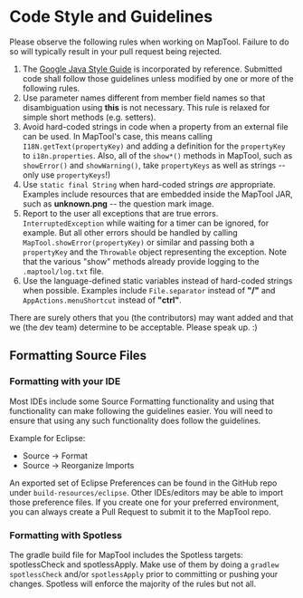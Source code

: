 # Code Style and Guidelines

Please observe the following rules when working on MapTool. Failure to do so will typically result in your pull request being rejected.

1. The [Google Java Style Guide](https://google.github.io/styleguide/javaguide.html) is incorporated by reference. Submitted code shall follow those guidelines unless modified by one or more of the following rules.
2. Use parameter names different from member field names so that disambiguation using **this** is not necessary. This rule is relaxed for simple short methods (e.g. setters).
3. Avoid hard-coded strings in code when a property from an external file can be used. In MapTool's case, this means calling `I18N.getText(propertyKey)` and adding a definition for the `propertyKey` to `i18n.properties`. Also, all of the `show*()` methods in MapTool, such as `showError()` and `showWarning()`, take `propertyKeys` as well as strings -- only use `propertyKeys`!)
4. Use `static final String` when hard-coded strings _are_ appropriate. Examples include resources that are embedded inside the MapTool JAR, such as **unknown.png** -- the question mark image.
5. Report to the user all exceptions that are true errors. `InterruptedException` while waiting for a timer can be ignored, for example. But all other errors should be handled by calling `MapTool.showError(propertyKey)` or similar and passing both a `propertyKey` and the `Throwable` object representing the exception. Note that the various "show" methods already provide logging to the `.maptool/log.txt` file.
6. Use the language-defined static variables instead of hard-coded strings when possible. Examples include `File.separator` instead of **"/"** and `AppActions.menuShortcut` instead of **"ctrl"**.

There are surely others that you (the contributors) may want added and that we (the dev team) determine to be acceptable. Please speak up. :)

## Formatting Source Files

### Formatting with your IDE
Most IDEs include some Source Formatting functionality and using that functionality can make following the guidelines easier. You will need to ensure that using any such functionality does follow the guidelines.

Example for Eclipse:
* Source -> Format
* Source -> Reorganize Imports

An exported set of Eclipse Preferences can be found in the GitHub repo under `build-resources/eclipse`. Other IDEs/editors may be able to import those preference files.  If you create one for your preferred environment, you can always create a Pull Request to submit it to the MapTool repo.

### Formatting with Spotless
The gradle build file for MapTool includes the Spotless targets: spotlessCheck and spotlessApply. Make use of them by doing a `gradlew spotlessCheck` and/or `spotlessApply` prior to committing or pushing your changes. Spotless will enforce the majority of the rules but not all.
